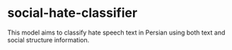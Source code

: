 # social-hate-classifier
This model aims to classify hate speech text in Persian using both text and social structure information.
